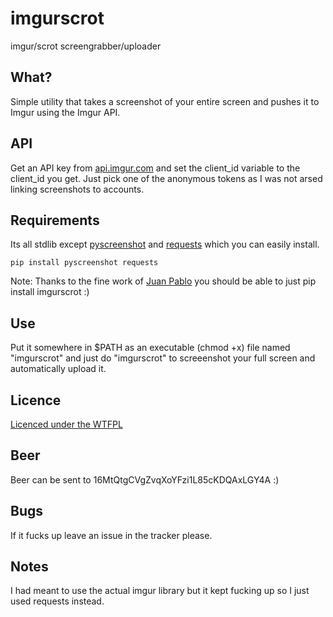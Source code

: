 # imgurscrot
imgur/scrot screengrabber/uploader

## What?
Simple utility that takes a screenshot of your entire screen and pushes it to Imgur using the Imgur API.

## API
Get an API key from [api.imgur.com][api.imgur.com] and set the client_id variable to the client_id you get. Just pick one of the anonymous tokens as I was not arsed linking screenshots 
to accounts.

## Requirements
Its all stdlib except [pyscreenshot][pyscreenshot] and [requests][requests] which you can easily install.  

```
pip install pyscreenshot requests
```
Note: Thanks to the fine work of [Juan Pablo][juanpablo] you should be able to just pip install imgurscrot :)

## Use
Put it somewhere in $PATH as an executable (chmod +x) file named "imgurscrot" and just do "imgurscrot" to screeenshot your full screen and automatically upload it.

## Licence
[Licenced under the WTFPL][wtfpl]

## Beer
Beer can be sent to 16MtQtgCVgZvqXoYFzi1L85cKDQAxLGY4A :)

## Bugs
If it fucks up leave an issue in the tracker please.

## Notes
I had meant to use the actual imgur library but it kept fucking up so I just used requests instead. 

[api.imgur.com]: https://api.imgur.com
[pyscreenshot]: https://pypi.python.org/pypi/pyscreenshot
[requests]: https://pypi.python.org/pypi/requests
[wtfpl]: http://wtfpl.net
[juanpablo]: https://github.com/juanpabloaj
